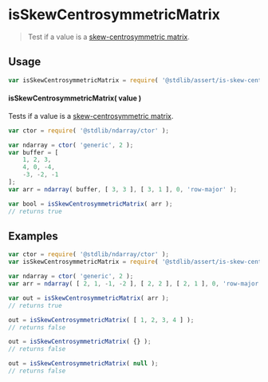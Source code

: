<!--

@license Apache-2.0

Copyright (c) 2018 The Stdlib Authors.

Licensed under the Apache License, Version 2.0 (the "License");
you may not use this file except in compliance with the License.
You may obtain a copy of the License at

   http://www.apache.org/licenses/LICENSE-2.0

Unless required by applicable law or agreed to in writing, software
distributed under the License is distributed on an "AS IS" BASIS,
WITHOUT WARRANTIES OR CONDITIONS OF ANY KIND, either express or implied.
See the License for the specific language governing permissions and
limitations under the License.

-->

# isSkewCentrosymmetricMatrix

> Test if a value is a [skew-centrosymmetric matrix][centrosymmetric-matrix].

<section class="usage">

## Usage

<!-- eslint-disable id-length -->

```javascript
var isSkewCentrosymmetricMatrix = require( '@stdlib/assert/is-skew-centrosymmetric-matrix' );
```

#### isSkewCentrosymmetricMatrix( value )

Tests if a value is a [skew-centrosymmetric matrix][centrosymmetric-matrix].

```javascript
var ctor = require( '@stdlib/ndarray/ctor' );

var ndarray = ctor( 'generic', 2 );
var buffer = [
    1, 2, 3,
    4, 0, -4,
    -3, -2, -1
];
var arr = ndarray( buffer, [ 3, 3 ], [ 3, 1 ], 0, 'row-major' );

var bool = isSkewCentrosymmetricMatrix( arr );
// returns true
```

</section>

<!-- /.usage -->

<section class="examples">

## Examples

<!-- eslint no-undef: "error" -->

<!-- eslint-disable id-length -->

```javascript
var ctor = require( '@stdlib/ndarray/ctor' );
var isSkewCentrosymmetricMatrix = require( '@stdlib/assert/is-skew-centrosymmetric-matrix' );

var ndarray = ctor( 'generic', 2 );
var arr = ndarray( [ 2, 1, -1, -2 ], [ 2, 2 ], [ 2, 1 ], 0, 'row-major' );

var out = isSkewCentrosymmetricMatrix( arr );
// returns true

out = isSkewCentrosymmetricMatrix( [ 1, 2, 3, 4 ] );
// returns false

out = isSkewCentrosymmetricMatrix( {} );
// returns false

out = isSkewCentrosymmetricMatrix( null );
// returns false
```

</section>

<!-- /.examples -->

<section class="links">

[centrosymmetric-matrix]: https://en.wikipedia.org/wiki/Centrosymmetric_matrix

</section>

<!-- /.links -->
